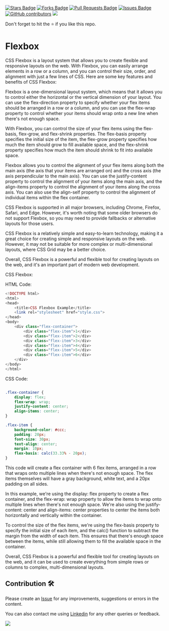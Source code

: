 <a href="https://github.com/drshahizan/learn-php/stargazers"><img src="https://img.shields.io/github/stars/drshahizan/learn-php" alt="Stars Badge"/></a>
<a href="https://github.com/drshahizan/learn-php/network/members"><img src="https://img.shields.io/github/forks/drshahizan/learn-php" alt="Forks Badge"/></a>
<a href="https://github.com/drshahizan/learn-php/pulls"><img src="https://img.shields.io/github/issues-pr/drshahizan/learn-php" alt="Pull Requests Badge"/></a>
<a href="https://github.com/drshahizan/learn-php/issues"><img src="https://img.shields.io/github/issues/drshahizan/learn-php" alt="Issues Badge"/></a>
<a href="https://github.com/drshahizan/learn-php/graphs/contributors"><img alt="GitHub contributors" src="https://img.shields.io/github/contributors/drshahizan/learn-php?color=2b9348"></a>
![](https://visitor-badge.glitch.me/badge?page_id=drshahizan/learn-php)

Don't forget to hit the :star: if you like this repo.

# Flexbox
CSS Flexbox is a layout system that allows you to create flexible and responsive layouts on the web. With Flexbox, you can easily arrange elements in a row or a column, and you can control their size, order, and alignment with just a few lines of CSS. Here are some key features and benefits of CSS Flexbox:

Flexbox is a one-dimensional layout system, which means that it allows you to control either the horizontal or the vertical dimension of your layout. You can use the flex-direction property to specify whether your flex items should be arranged in a row or a column, and you can use the flex-wrap property to control whether your items should wrap onto a new line when there's not enough space.

With Flexbox, you can control the size of your flex items using the flex-basis, flex-grow, and flex-shrink properties. The flex-basis property specifies the initial size of the item, the flex-grow property specifies how much the item should grow to fill available space, and the flex-shrink property specifies how much the item should shrink to fit into available space.

Flexbox allows you to control the alignment of your flex items along both the main axis (the axis that your items are arranged on) and the cross axis (the axis perpendicular to the main axis). You can use the justify-content property to control the alignment of your items along the main axis, and the align-items property to control the alignment of your items along the cross axis. You can also use the align-self property to control the alignment of individual items within the flex container.

CSS Flexbox is supported in all major browsers, including Chrome, Firefox, Safari, and Edge. However, it's worth noting that some older browsers do not support Flexbox, so you may need to provide fallbacks or alternative layouts for those users.

CSS Flexbox is a relatively simple and easy-to-learn technology, making it a great choice for creating simple and responsive layouts on the web. However, it may not be suitable for more complex or multi-dimensional layouts, where CSS Grid may be a better choice.

Overall, CSS Flexbox is a powerful and flexible tool for creating layouts on the web, and it's an important part of modern web development.

CSS Flexbox:

HTML Code:

```php
<!DOCTYPE html>
<html>
<head>
	<title>CSS Flexbox Example</title>
	<link rel="stylesheet" href="style.css">
</head>
<body>
	<div class="flex-container">
		<div class="flex-item">1</div>
		<div class="flex-item">2</div>
		<div class="flex-item">3</div>
		<div class="flex-item">4</div>
		<div class="flex-item">5</div>
		<div class="flex-item">6</div>
	</div>
</body>
</html>
```

CSS Code:

```css

.flex-container {
	display: flex;
	flex-wrap: wrap;
	justify-content: center;
	align-items: center;
}

.flex-item {
	background-color: #ccc;
	padding: 20px;
	font-size: 30px;
	text-align: center;
	margin: 10px;
	flex-basis: calc(33.33% - 20px);
}
```
This code will create a flex container with 6 flex items, arranged in a row that wraps onto multiple lines when there's not enough space. The flex items themselves will have a gray background, white text, and a 20px padding on all sides.

In this example, we're using the display: flex property to create a flex container, and the flex-wrap: wrap property to allow the items to wrap onto multiple lines when there's not enough space. We're also using the justify-content: center and align-items: center properties to center the items both horizontally and vertically within the container.

To control the size of the flex items, we're using the flex-basis property to specify the initial size of each item, and the calc() function to subtract the margin from the width of each item. This ensures that there's enough space between the items, while still allowing them to fill the available space in the container.

Overall, CSS Flexbox is a powerful and flexible tool for creating layouts on the web, and it can be used to create everything from simple rows or columns to complex, multi-dimensional layouts.

## Contribution 🛠️
Please create an [Issue](https://github.com/drshahizan/learn-php/issues) for any improvements, suggestions or errors in the content.

You can also contact me using [Linkedin](https://www.linkedin.com/in/drshahizan/) for any other queries or feedback.

![](https://visitor-badge.glitch.me/badge?page_id=drshahizan)

